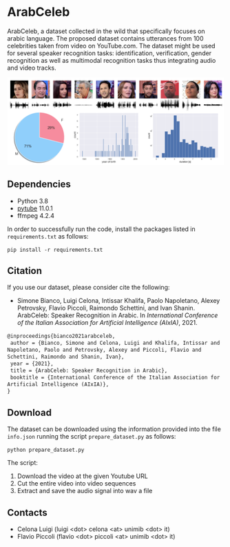 # ArabCeleb

ArabCeleb, a dataset collected in the wild that specifically focuses on arabic language. The proposed dataset contains utterances from 100 celebrities taken from video on YouTube.com. The dataset might be used for several speaker recognition tasks: identification, verification, gender recognition as well as multimodal recognition tasks thus integrating audio and video tracks.

![](https://github.com/CeLuigi/ArabCeleb/blob/main/assets/teaser.png)

## Dependencies
* Python 3.8
* [pytube](https://pytube.io/en/latest/) 11.0.1
* ffmpeg 4.2.4

In order to successfully run the code, install the packages listed in `requirements.txt` as follows:
```
pip install -r requirements.txt
```

## Citation
If you use our dataset, please consider cite the following:
* Simone Bianco, Luigi Celona, Intissar Khalifa, Paolo Napoletano, Alexey Petrovsky, Flavio Piccoli, Raimondo Schettini, and Ivan Shanin. ArabCeleb: Speaker Recognition in Arabic. In _International Conference of the Italian Association for Artificial Intelligence (AIxIA)_, 2021.
```
@inproceedings{bianco2021arabceleb,
 author = {Bianco, Simone and Celona, Luigi and Khalifa, Intissar and Napoletano, Paolo and Petrovsky, Alexey and Piccoli, Flavio and Schettini, Raimondo and Shanin, Ivan},
 year = {2021},
 title = {ArabCeleb: Speaker Recognition in Arabic},
 booktitle = {International Conference of the Italian Association for Artificial Intelligence (AIxIA)},
}
```

## Download
The dataset can be downloaded using the information provided into the file `info.json` running the script `prepare_dataset.py` as follows:
```
python prepare_dataset.py
```
The script:
<ol>
 <li>Download the video at the given Youtube URL</li>
 <li>Cut the entire video into video sequences</li>
 <li>Extract and save the audio signal into wav a file</li>
</ol>

## Contacts
* Celona Luigi (luigi \<dot\> celona \<at\> unimib \<dot\> it)
* Flavio Piccoli (flavio \<dot\> piccoli \<at\> unimib \<dot\> it)
